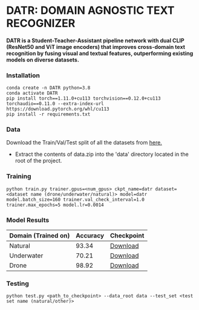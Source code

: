 
# DATR: DOMAIN AGNOSTIC TEXT RECOGNIZER

#### DATR is a Student-Teacher-Assistant pipeline network with dual CLIP (ResNet50 and ViT image encoders) that improves cross-domain text recognition by fusing visual and textual features, outperforming existing models on diverse datasets.


### Installation

```
conda create -n DATR python=3.8
conda activate DATR
pip install torch==1.11.0+cu113 torchvision==0.12.0+cu113 torchaudio==0.11.0 --extra-index-url https://download.pytorch.org/whl/cu113
pip install -r requirements.txt
```

### Data
Download the Train/Val/Test split of all the datasets from [here.](https://drive.google.com/file/d/1bl4LZYc8IyH6uu1Nnmhrtc60vds8oLXx/view?usp=sharing)

- Extract the contents of data.zip into the 'data' directory located in the root of the project.


### Training

```
python train.py trainer.gpus=<num_gpus> ckpt_name=datr dataset=<dataset name (drone/underwater/natural)> model=datr model.batch_size=160 trainer.val_check_interval=1.0 trainer.max_epochs=5 model.lr=0.0014
```
### Model Results
 Domain (Trained on)  | Accuracy | Checkpoint |
| ------------- | ------------- | ------------- |
| Natural  | 93.34  | [Download]()  |
| Underwater  | 70.21  |[Download]()  |
| Drone  | 98.92  |[Download]()  |

### Testing

```
python test.py <path_to_checkpoint> --data_root data --test_set <test set name (natural/other)>
```


